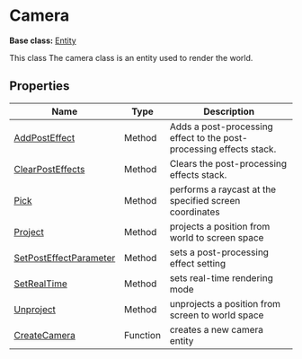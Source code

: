 # Camera

**Base class:** [Entity](Entity.md)

This class The camera class is an entity used to render the world.

## Properties

| Name | Type | Description |
| ----- | ----- | ----- |
| [AddPostEffect](Camera_AddPostEffect.md) | Method | Adds a post-processing effect to the post-processing effects stack. | 
| [ClearPostEffects](ClearPostEffects.md) | Method | Clears the post-processing effects stack. |
| [Pick](Camera_Pick.md) | Method | performs a raycast at the specified screen coordinates |
| [Project](Camera_Project.md) | Method | projects a position from world to screen space |
| [SetPostEffectParameter](Camera_SetPostEffectParameter.md) | Method | sets a post-processing effect setting |
| [SetRealTime](Camera_SetRealTime.md) | Method | sets real-time rendering mode |
| [Unproject](Camera_Unproject.md) | Method | unprojects a position from screen to world space |
| [CreateCamera](CreateCamera.md) | Function | creates a new camera entity |
